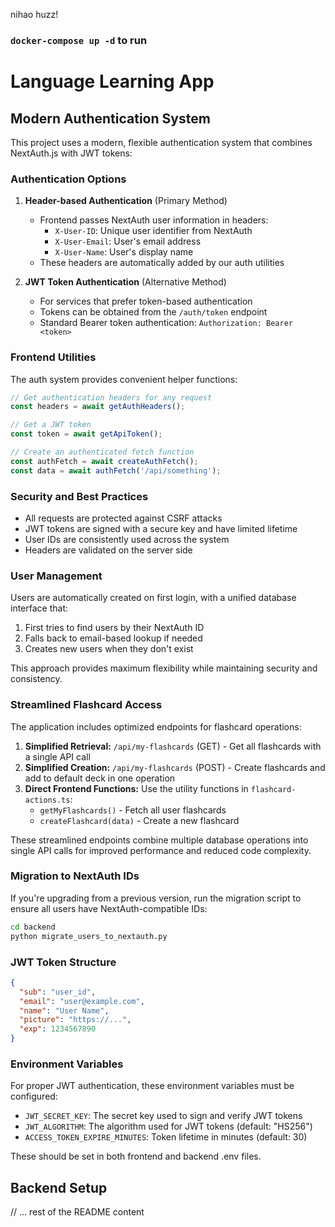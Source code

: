 nihao huzz!

### `docker-compose up -d` to run

# Language Learning App

## Modern Authentication System

This project uses a modern, flexible authentication system that combines NextAuth.js with JWT tokens:

### Authentication Options

1. **Header-based Authentication** (Primary Method)
   - Frontend passes NextAuth user information in headers:
     - `X-User-ID`: Unique user identifier from NextAuth
     - `X-User-Email`: User's email address
     - `X-User-Name`: User's display name
   - These headers are automatically added by our auth utilities

2. **JWT Token Authentication** (Alternative Method)
   - For services that prefer token-based authentication
   - Tokens can be obtained from the `/auth/token` endpoint
   - Standard Bearer token authentication: `Authorization: Bearer <token>`

### Frontend Utilities

The auth system provides convenient helper functions:

```typescript
// Get authentication headers for any request
const headers = await getAuthHeaders();

// Get a JWT token
const token = await getApiToken();

// Create an authenticated fetch function
const authFetch = await createAuthFetch();
const data = await authFetch('/api/something');
```

### Security and Best Practices

- All requests are protected against CSRF attacks
- JWT tokens are signed with a secure key and have limited lifetime
- User IDs are consistently used across the system
- Headers are validated on the server side

### User Management

Users are automatically created on first login, with a unified database interface that:
1. First tries to find users by their NextAuth ID
2. Falls back to email-based lookup if needed
3. Creates new users when they don't exist

This approach provides maximum flexibility while maintaining security and consistency.

### Streamlined Flashcard Access

The application includes optimized endpoints for flashcard operations:

1. **Simplified Retrieval:** `/api/my-flashcards` (GET) - Get all flashcards with a single API call
2. **Simplified Creation:** `/api/my-flashcards` (POST) - Create flashcards and add to default deck in one operation
3. **Direct Frontend Functions:** Use the utility functions in `flashcard-actions.ts`:
   - `getMyFlashcards()` - Fetch all user flashcards
   - `createFlashcard(data)` - Create a new flashcard

These streamlined endpoints combine multiple database operations into single API calls for improved performance and reduced code complexity.

### Migration to NextAuth IDs

If you're upgrading from a previous version, run the migration script to ensure all users have NextAuth-compatible IDs:

```bash
cd backend
python migrate_users_to_nextauth.py
```

### JWT Token Structure

```json
{
  "sub": "user_id",
  "email": "user@example.com",
  "name": "User Name",
  "picture": "https://...",
  "exp": 1234567890
}
```

### Environment Variables

For proper JWT authentication, these environment variables must be configured:

- `JWT_SECRET_KEY`: The secret key used to sign and verify JWT tokens
- `JWT_ALGORITHM`: The algorithm used for JWT tokens (default: "HS256")
- `ACCESS_TOKEN_EXPIRE_MINUTES`: Token lifetime in minutes (default: 30)

These should be set in both frontend and backend .env files.

## Backend Setup

// ... rest of the README content